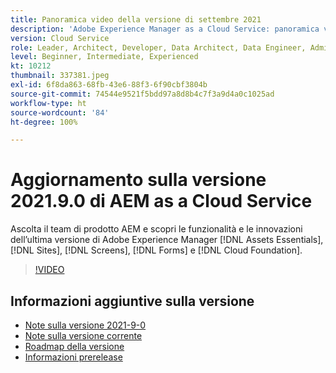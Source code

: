 ```yaml
---
title: Panoramica video della versione di settembre 2021
description: 'Adobe Experience Manager as a Cloud Service: panoramica video della versione 2021.9.0.'
version: Cloud Service
role: Leader, Architect, Developer, Data Architect, Data Engineer, Admin, User
level: Beginner, Intermediate, Experienced
kt: 10212
thumbnail: 337381.jpeg
exl-id: 6f8da863-68fb-43e6-88f3-6f90cbf3804b
source-git-commit: 74544e9521f5bdd97a8d8b4c7f3a9d4a0c1025ad
workflow-type: ht
source-wordcount: '84'
ht-degree: 100%

---
```


# Aggiornamento sulla versione 2021.9.0 di AEM as a Cloud Service

Ascolta il team di prodotto AEM e scopri le funzionalità e le innovazioni dell’ultima versione di Adobe Experience Manager [!DNL Assets Essentials], [!DNL Sites], [!DNL Screens], [!DNL Forms] e [!DNL Cloud Foundation].

>[!VIDEO](https://video.tv.adobe.com/v/337381/?quality=12&learn=on)

## Informazioni aggiuntive sulla versione

* [Note sulla versione 2021-9-0](https://experienceleague.adobe.com/docs/experience-manager-cloud-service/content/release-notes/release-notes/2021/release-notes-2021-9-0.html?lang=it)
* [Note sulla versione corrente](https://experienceleague.adobe.com/docs/experience-manager-cloud-service/content/release-notes/home.html?lang=it)
* [Roadmap della versione](https://experienceleague.adobe.com/docs/experience-manager-release-information/aem-release-updates/update-releases-roadmap.html?lang=it)
* [Informazioni prerelease](https://experienceleague.adobe.com/docs/experience-manager-cloud-service/content/release-notes/prerelease.html?lang=it)
